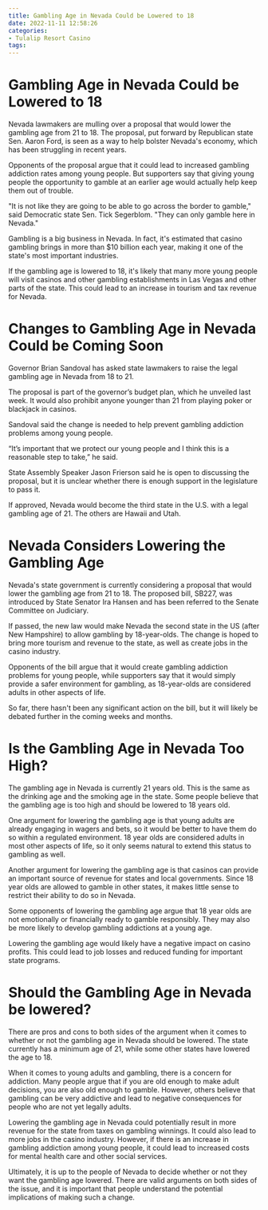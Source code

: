 ```yaml
---
title: Gambling Age in Nevada Could be Lowered to 18
date: 2022-11-11 12:58:26
categories:
- Tulalip Resort Casino
tags:
---
```



#  Gambling Age in Nevada Could be Lowered to 18

Nevada lawmakers are mulling over a proposal that would lower the gambling age from 21 to 18. The proposal, put forward by Republican state Sen. Aaron Ford, is seen as a way to help bolster Nevada's economy, which has been struggling in recent years.

Opponents of the proposal argue that it could lead to increased gambling addiction rates among young people. But supporters say that giving young people the opportunity to gamble at an earlier age would actually help keep them out of trouble.

"It is not like they are going to be able to go across the border to gamble," said Democratic state Sen. Tick Segerblom. "They can only gamble here in Nevada."

Gambling is a big business in Nevada. In fact, it's estimated that casino gambling brings in more than $10 billion each year, making it one of the state's most important industries.

If the gambling age is lowered to 18, it's likely that many more young people will visit casinos and other gambling establishments in Las Vegas and other parts of the state. This could lead to an increase in tourism and tax revenue for Nevada.

#  Changes to Gambling Age in Nevada Could be Coming Soon

Governor Brian Sandoval has asked state lawmakers to raise the legal gambling age in Nevada from 18 to 21.

The proposal is part of the governor’s budget plan, which he unveiled last week. It would also prohibit anyone younger than 21 from playing poker or blackjack in casinos.

Sandoval said the change is needed to help prevent gambling addiction problems among young people.

“It’s important that we protect our young people and I think this is a reasonable step to take,” he said.

State Assembly Speaker Jason Frierson said he is open to discussing the proposal, but it is unclear whether there is enough support in the legislature to pass it.

If approved, Nevada would become the third state in the U.S. with a legal gambling age of 21. The others are Hawaii and Utah.

#  Nevada Considers Lowering the Gambling Age

Nevada's state government is currently considering a proposal that would lower the gambling age from 21 to 18. The proposed bill, SB227, was introduced by State Senator Ira Hansen and has been referred to the Senate Committee on Judiciary.

If passed, the new law would make Nevada the second state in the US (after New Hampshire) to allow gambling by 18-year-olds. The change is hoped to bring more tourism and revenue to the state, as well as create jobs in the casino industry.

Opponents of the bill argue that it would create gambling addiction problems for young people, while supporters say that it would simply provide a safer environment for gambling, as 18-year-olds are considered adults in other aspects of life.

So far, there hasn't been any significant action on the bill, but it will likely be debated further in the coming weeks and months.

#  Is the Gambling Age in Nevada Too High?

The gambling age in Nevada is currently 21 years old. This is the same as the drinking age and the smoking age in the state. Some people believe that the gambling age is too high and should be lowered to 18 years old.

One argument for lowering the gambling age is that young adults are already engaging in wagers and bets, so it would be better to have them do so within a regulated environment. 18 year olds are considered adults in most other aspects of life, so it only seems natural to extend this status to gambling as well.

Another argument for lowering the gambling age is that casinos can provide an important source of revenue for states and local governments. Since 18 year olds are allowed to gamble in other states, it makes little sense to restrict their ability to do so in Nevada.

Some opponents of lowering the gambling age argue that 18 year olds are not emotionally or financially ready to gamble responsibly. They may also be more likely to develop gambling addictions at a young age.

Lowering the gambling age would likely have a negative impact on casino profits. This could lead to job losses and reduced funding for important state programs.

#  Should the Gambling Age in Nevada be lowered?

There are pros and cons to both sides of the argument when it comes to whether or not the gambling age in Nevada should be lowered. The state currently has a minimum age of 21, while some other states have lowered the age to 18.

When it comes to young adults and gambling, there is a concern for addiction. Many people argue that if you are old enough to make adult decisions, you are also old enough to gamble. However, others believe that gambling can be very addictive and lead to negative consequences for people who are not yet legally adults.

Lowering the gambling age in Nevada could potentially result in more revenue for the state from taxes on gambling winnings. It could also lead to more jobs in the casino industry. However, if there is an increase in gambling addiction among young people, it could lead to increased costs for mental health care and other social services.

Ultimately, it is up to the people of Nevada to decide whether or not they want the gambling age lowered. There are valid arguments on both sides of the issue, and it is important that people understand the potential implications of making such a change.